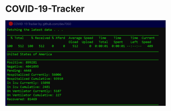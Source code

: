 # COVID-19-Tracker
![Image](https://github.com/dev7060/COVID-19-Tracker/blob/master/media/2.PNG?raw=true)
